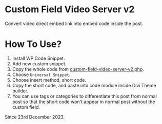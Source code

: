 # Custom Field Video Server v2
Convert video direct embed link into embed code inside the post.

# How To Use?
1. Install WP Code Snippet.
2. Add new custom snippet.
4. Copy the whole code from [custom-field-video-server-v2.php](/Custom%20Field%20Video%20Server%20v2/custom-field-video-server-v2.php).
4. Choose `Universal Snippet`.
5. Choose insert method, short code.
6. Copy the short code, and paste into code module inside Divi Theme builder.
7. You can use tags or categories to differentiate this post from normal post so that the short code won't appear in normal post without the custom field.

Since 23rd December 2023.